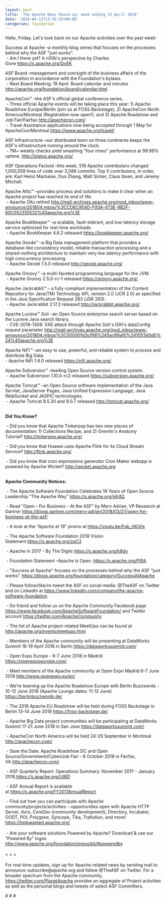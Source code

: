```yaml
---
layout: post
title: 'The Apache News Round-up: week ending 13 April 2018'
date: '2018-04-13T13:39:22+00:00'
categories: foundation
---
```

<p>Hello, Friday.&nbsp;Let's look back on our Apache activities over the past week:</p> 
  <p>Success at Apache&nbsp;–a monthly blog series that focuses on the processes behind why the ASF &quot;just works&quot;.<br />&nbsp;- Am I there yet? A n00b's perspective by Charles Givre&nbsp;<a href="https://s.apache.org/QyEK">https://s.apache.org/QyEK</a></p> 
  <p>ASF Board –management and oversight of the business affairs of the corporation in accordance with the Foundation's bylaws.<br />&nbsp;- Next Board Meeting: 18 April. Board calendar and minutes <a href="http://apache.org/foundation/board/calendar.html">http://apache.org/foundation/board/calendar.html</a></p> 
  <p>ApacheCon™ –the ASF's official global conference series.<br />&nbsp;- Three official Apache events will be taking place this year: 1) Apache Roadshow Europe/Berlin (join us at FOSS Backstage); 2) ApacheCon North America/Montreal (Registration now open!); and 3) Apache Roadshow and Job Fair/Fairfax&nbsp;<a href="http://apachecon.com/">http://apachecon.com/</a><br />&nbsp;- Travel Assistance applications now being accepted through 1 May for ApacheCon/Montreal&nbsp;<a href="https://www.apache.org/travel/">https://www.apache.org/travel/</a></p> 
  <p>ASF Infrastructure –our distributed team on three continents keeps the ASF's infrastructure running around the clock.<br />&nbsp;- 7M+ weekly checks yield smashing &quot;four nines&quot; performance at 99.99% uptime.&nbsp;<a href="http://status.apache.org/">http://status.apache.org/</a></p> 
  <p>ASF Operations Factoid&nbsp;–this week, 519 Apache contributors changed 1,000,559 lines of code over 3,088 commits. Top 5 contributors, in order, are: Karl Heinz Marbaise, Duo Zhang, Matt Sicker, Claus Ibsen, and Jeremy Mitchell.</p> 
  <p> </p> 
  <p>Apache Attic™ –provides process and solutions to make it clear when an Apache project has reached its end of life.<br />&nbsp;- Apache Oltu retired&nbsp;<a href="http://mail-archives.apache.org/mod_mbox/www-announce/201804.mbox/%3CCD6C954D-F93A-473E-9B2F-60C05231D532%40apache.org%3E">http://mail-archives.apache.org/mod_mbox/www-announce/201804.mbox/%3CCD6C954D-F93A-473E-9B2F-60C05231D532%40apache.org%3E</a></p> 
  <p>Apache BookKeeper™ –a scalable, fault-tolerant, and low-latency storage service optimized for real-time workloads.<br />&nbsp;-&nbsp;Apache BookKeeper 4.6.2 released&nbsp;<a href="https://bookkeeper.apache.org/">https://bookkeeper.apache.org/</a></p> 
  <p>Apache Geode™ –a Big Data management platform that provides a database-like consistency model, reliable transaction processing and a shared-nothing architecture to maintain very low latency performance with high concurrency processing.<br />&nbsp;- Apache Geode 1.5.0 released&nbsp;<a href="http://geode.apache.org/">http://geode.apache.org/</a></p> 
  <p>Apache Groovy™ –a multi-faceted programming language for the JVM.<br />&nbsp;-&nbsp;Apache Groovy 2.5.0-rc-1 released&nbsp;<a href="https://groovy.apache.org/">https://groovy.apache.org/</a></p> 
  <p>Apache Jackrabbit™ – a fully compliant implementation of the Content Repository for Java(TM) Technology API, version 2.0 (JCR 2.0) as specified in the Java Specification Request 283 (JSR 283).<br />&nbsp;- Apache Jackrabbit 2.17.2 released&nbsp;<a href="http://jackrabbit.apache.org/">http://jackrabbit.apache.org/</a></p> 
  <p>Apache Lucene™ Solr –an Open Source enterprise search server based on the Lucene Java search library.<br />&nbsp;- CVE-2018-1308: XXE attack through Apache Solr's DIH's dataConfig request parameter&nbsp;<a href="http://mail-archives.apache.org/mod_mbox/www-announce/201804.mbox/%3C000001d3cf68%245ac69af0%241053d0d0%24%40apache.org%3E">http://mail-archives.apache.org/mod_mbox/www-announce/201804.mbox/%3C000001d3cf68%245ac69af0%241053d0d0%24%40apache.org%3E</a></p> 
  <p>Apache NiFi™ –an easy to use, powerful, and reliable system to process and distribute Big Data.<br />- Apache NiFi 1.6.0 released&nbsp;<a href="https://nifi.apache.org/">https://nifi.apache.org/</a></p> 
  <p>Apache Subversion™ –leading Open Source version control system.<br />&nbsp;- Apache Subversion 1.10.0-rc2 released&nbsp;<a href="https://subversion.apache.org/">https://subversion.apache.org/</a></p> 
  <p><a href="https://subversion.apache.org/"></a>Apache Tomcat™ –an Open Source software implementation of the Java Servlet, JavaServer Pages, Java Unified Expression Language, Java WebSocket and JASPIC technologies.&nbsp;<br />&nbsp;-&nbsp;Apache Tomcat 8.5.30 and 9.0.7 released&nbsp;<a href="http://tomcat.apache.org/">http://tomcat.apache.org/</a><br /><br /></p> 
  <p> </p> 
  <p><strong>Did You Know?</strong></p> 
  <div> 
    <p>&nbsp;- Did you know that Apache Tinkerpop has two new pieces of documentation: 1) Collections Recipe, and 2) Gremlin's Anatomy Tutorial?&nbsp;<a href="http://tinkerpop.apache.org/">http://tinkerpop.apache.org/</a></p> 
    <p>&nbsp;- Did you know that&nbsp;Huawei uses Apache Flink for its Cloud Stream Service?&nbsp;<a href="http://flink.apache.org/">http://flink.apache.org/</a></p> 
    <p>&nbsp;- Did you know that cron expressions generator Cron Maker webapp is powered by Apache Wicket?&nbsp;<a href="http://wicket.apache.org">http://wicket.apache.org</a><br /><br /></p> 
  </div> 
  <div><strong>Apache Community Notices:</strong></div> 
  <p>&nbsp;- The Apache<span style="font-size: 10.8333px;"> </span>Software Foundation Celebrates 19 Years of Open Source Leadership &quot;The Apache Way&quot;&nbsp;<a href="https://s.apache.org/gK4Q">https://s.apache.org/gK4Q</a></p> 
  <p>&nbsp;- Read &quot;Open – For Business – At the ASF&quot; by Merv Adrian, VP Research at Gartner&nbsp;<a href="https://blogs.gartner.com/merv-adrian/2018/03/27/open-for-business-at-the-asf/">https://blogs.gartner.com/merv-adrian/2018/03/27/open-for-business-at-the-asf/</a><br /></p> 
  <p>&nbsp;- A look at the&nbsp;&quot;Apache at 19&quot; promo at&nbsp;<a href="https://youtu.be/Fqk_rlKiVIs">https://youtu.be/Fqk_rlKiVIs</a></p> 
  <p>&nbsp;- The Apache Software Foundation 2018 Vision Statement&nbsp;<a href="https://s.apache.org/zqC3">https://s.apache.org/zqC3</a></p> 
  <p>&nbsp;- Apache in 2017 - By The Digits&nbsp;<a href="https://s.apache.org/h8do">https://s.apache.org/h8do</a></p> 
  <p>&nbsp;- Foundation Statement –Apache Is Open. <a href="https://s.apache.org/PIRA">https://s.apache.org/PIRA</a></p> 
  <div> 
    <p>&nbsp;- &quot;Success at Apache&quot; focuses on the processes behind why the ASF &quot;just works&quot;. <a href="https://blogs.apache.org/foundation/category/SuccessAtApache">https://blogs.apache.org/foundation/category/SuccessAtApache</a></p> 
  </div> 
  <div> 
    <p>&nbsp;- Please follow/like/re-tweet the ASF on social media: @TheASF on Twitter and on LinkedIn at <a href="https://www.linkedin.com/company/the-apache-software-foundation">https://www.linkedin.com/company/the-apache-software-foundation</a></p> 
    <p>&nbsp;- Do friend and follow us on the Apache Community Facebook page <a href="https://www.facebook.com/ApacheSoftwareFoundation/">https://www.facebook.com/ApacheSoftwareFoundation/</a> and Twitter account <a href="https://twitter.com/ApacheCommunity">https://twitter.com/ApacheCommunity</a></p> 
  </div> 
  <div> 
    <p><a href="https://feathercast.apache.org/"></a></p> 
  </div> 
  <div> 
    <p>&nbsp;- The list of Apache project-related MeetUps can be found at <a href="https://twitter.com/ApacheCommunity">http://apache.org/events/meetups.html</a></p> 
    <p>&nbsp;- Members of the Apache community will be presenting at DataWorks Summit 16-19 April 2018 in Berlin&nbsp;<a href="https://dataworkssummit.com/">https://dataworkssummit.com/</a></p> 
    <p>&nbsp;- Open Expo Europe - 6-7 June 2018 in Madrid <a href="https://openexpoeurope.com/">https://openexpoeurope.com/</a></p> 
    <p>&nbsp;- Meet members of the Apache community at Open Expo Madrid 6-7 June 2018&nbsp;<a href="http://www.openexpo.es/en/">http://www.openexpo.es/en/</a></p> 
    <p>&nbsp;- We're teaming up the Apache Roadshow Europe with Berlin Buzzwords - 10-12 June 2018 (Apache Lounge dates: 11-12 June) <a href="https://berlinbuzzwords.de/">https://berlinbuzzwords.de/</a></p> 
    <p>&nbsp;- The 2018 Apache EU Roadshow will be held during FOSS Backstage in Berlin 13-14 June 2018&nbsp;<a href="https://foss-backstage.de/">https://foss-backstage.de/</a></p> 
  </div> 
  <div> 
    <p>&nbsp;- Apache Big Data project communities will be participating at DataWorks Summit 17-21 June 2018 in San Jose <a href="https://dataworkssummit.com/">https://dataworkssummit.com/</a></p> 
    <p>&nbsp;- ApacheCon North America&nbsp;will be held 24-29 September in Montreal <a href="http://apachecon.com/">http://apachecon.com/</a></p> 
    <p>&nbsp;- Save the Date: Apache Roadshow DC and Open Source/Government/Cyber/Job Fair - 8 October 2018 in Fairfax, VA&nbsp;<a href="http://apachecon.com/">http://apachecon.com/</a></p> 
    <p>&nbsp;- ASF Quarterly Report: Operations Summary: November 2017 - January 2018<a href="https://s.apache.org/UtBD">&nbsp;https://s.apache.org/UtBD</a></p> 
  </div> 
  <div> 
    <p>&nbsp;- ASF Annual Report is available at&nbsp;<a href="https://s.apache.org/FY2017AnnualReport">https://s.apache.org/FY2017AnnualReport</a></p> 
  </div> 
  <div>&nbsp;- Find out how you can participate with Apache community/projects/activities --opportunities open with Apache HTTP Server, Avro, ComDev (community development), Directory, Incubator, OODT, POI, Polygene, Syncope, Tika, Trafodion, and more! <a href="https://helpwanted.apache.org/">https://helpwanted.apache.org/</a></div> 
  <div><br /></div> 
  <div>&nbsp;- Are your software solutions Powered by Apache? Download &amp; use our &quot;Powered By&quot; logos <a href="http://www.apache.org/foundation/press/kit/#poweredby">http://www.apache.org/foundation/press/kit/#poweredby</a></div> 
  <div><br /></div> 
  <div>= = =</div> 
  <div><br /></div> 
  <div>For real-time updates, sign up for Apache-related news by sending mail to announce-subscribe@apache.org and follow @TheASF on Twitter. For a broader spectrum from the Apache community, <a href="https://twitter.com/PlanetApache">https://twitter.com/PlanetApache</a> provides an aggregate of Project activities as well as the personal blogs and tweets of select ASF Committers.</div> 
  <p># # #</p>
